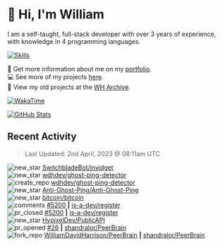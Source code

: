 # 👋 Hi, I'm William
I am a self-taught, full-stack developer with over 3 years of experience, with knowledge in 4 programming languages.

[![Skills](https://skillicons.dev/icons?i=css,cloudflare,discord,bots,docker,express,firebase,git,github,githubactions,html,js,linux,md,mongodb,netlify,nodejs,replit,tailwind,ts,vercel,vscode,wordpress,workers)](https://wdh.gg/dev)

🧑 Get more information about me on my [portfolio](https://wdh.gg/dev).
<br>
💻 See more of my projects [here](https://wdh.gg/github-org).
<br>
📁 View my old projects at the [WH Archive](https://wdh.gg/archive).

[![WakaTime](https://wakatime.com/badge/user/817e29c1-e1ac-4adc-936b-37bfa447c165.svg?style=for-the-badge)](https://wdh.gg/wakatime)

[![GitHub Stats](https://github-readme-stats.vercel.app/api?username=williamdavidharrison&theme=algolia&show_icons=true&border_radius=8&count_private=true&include_all_commits=true)](https://wdh.gg/github)

## Recent Activity
<!--RECENT_ACTIVITY:last_update-->
> Last Updated: 2nd April, 2023 @ 08:11am UTC
<!--RECENT_ACTIVITY:last_update_end-->

<!--RECENT_ACTIVITY:start-->
![new_star](https://cdn.jsdelivr.net/gh/Readme-Workflows/Readme-Icons@main/icons/octicons/StarredRepositoryYellow.svg) [SwitchbladeBot/invidget](https://github.com/SwitchbladeBot/invidget)<br>
![new_star](https://cdn.jsdelivr.net/gh/Readme-Workflows/Readme-Icons@main/icons/octicons/StarredRepositoryYellow.svg) [wdhdev/ghost-ping-detector](https://github.com/wdhdev/ghost-ping-detector)<br>
![create_repo](https://cdn.jsdelivr.net/gh/Readme-Workflows/Readme-Icons@main/icons/octicons/Repository.svg) [wdhdev/ghost-ping-detector](https://github.com/wdhdev/ghost-ping-detector)<br>
![new_star](https://cdn.jsdelivr.net/gh/Readme-Workflows/Readme-Icons@main/icons/octicons/StarredRepositoryYellow.svg) [Anti-Ghost-Ping/Anti-Ghost-Ping](https://github.com/Anti-Ghost-Ping/Anti-Ghost-Ping)<br>
![new_star](https://cdn.jsdelivr.net/gh/Readme-Workflows/Readme-Icons@main/icons/octicons/StarredRepositoryYellow.svg) [bitcoin/bitcoin](https://github.com/bitcoin/bitcoin)<br>
![comments](https://cdn.jsdelivr.net/gh/Readme-Workflows/Readme-Icons@main/icons/octicons/Comment.svg) [#5200](https://github.com/is-a-dev/register/pull/5200#issuecomment-1493250214) **|** [is-a-dev/register](https://github.com/is-a-dev/register)<br>
![pr_closed](https://cdn.jsdelivr.net/gh/Readme-Workflows/Readme-Icons@main/icons/octicons/PullRequestClosed.svg) [#5200](https://github.com/is-a-dev/register/pull/5200) **|** [is-a-dev/register](https://github.com/is-a-dev/register)<br>
![new_star](https://cdn.jsdelivr.net/gh/Readme-Workflows/Readme-Icons@main/icons/octicons/StarredRepositoryYellow.svg) [HypixelDev/PublicAPI](https://github.com/HypixelDev/PublicAPI)<br>
![pr_opened](https://cdn.jsdelivr.net/gh/Readme-Workflows/Readme-Icons@main/icons/octicons/PullRequestOpened.svg) [#26](https://github.com/shandralor/PeerBrain/pull/26) **|** [shandralor/PeerBrain](https://github.com/shandralor/PeerBrain)<br>
![fork_repo](https://cdn.jsdelivr.net/gh/Readme-Workflows/Readme-Icons@main/icons/octicons/ForkedRepository.svg) [WilliamDavidHarrison/PeerBrain](https://github.com/WilliamDavidHarrison/PeerBrain) **|** [shandralor/PeerBrain](https://github.com/shandralor/PeerBrain)<br>
<!--RECENT_ACTIVITY:end-->
